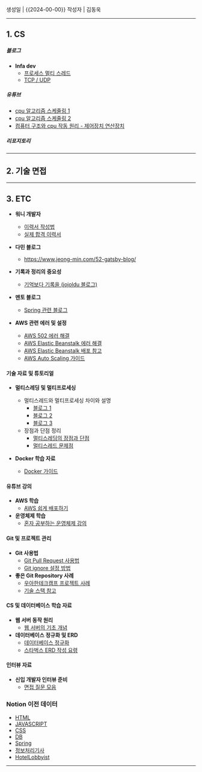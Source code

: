 생성일 | {{2024-00-00}}
작성자 | 김동욱


---
## **1. CS**

##### 블로그 

- **Infa dev**
	- [프로세스 멀티 스레드](https://inpa.tistory.com/entry/%F0%9F%91%A9%E2%80%8D%F0%9F%92%BB-%ED%94%84%EB%A1%9C%EC%84%B8%EC%8A%A4-%E2%9A%94%EF%B8%8F-%EC%93%B0%EB%A0%88%EB%93%9C-%EC%B0%A8%EC%9D%B4)
	- [TCP / UDP](https://inpa.tistory.com/entry/NW-%F0%9F%8C%90-%EC%95%84%EC%A7%81%EB%8F%84-%EB%AA%A8%ED%98%B8%ED%95%9C-TCP-UDP-%EA%B0%9C%EB%85%90-%E2%9D%93-%EC%89%BD%EA%B2%8C-%EC%9D%B4%ED%95%B4%ED%95%98%EC%9E%90)

##### **유튜브**

- [cpu 알고리즘 스케줄링 1](https://www.youtube.com/watch?v=w1z6WCyMdhQ)
- [cpu 알고리즘 스케줄링 2](https://www.youtube.com/watch?v=LgEY4ghpTJI)
- [컴퓨터 구조와 cpu 작동 원리 - 제어장치 연산장치](https://www.youtube.com/watch?v=mJpwUPqpxhw)

##### 리포지토리

---
## **2. 기술 면접**

---
## **3. ETC**

- **워니 개발자**
	- [이력서 작성법](https://wonny.space/writing/work/engineer-resume)
	- [실제 합격 이력서](https://wonny-log.notion.site/Wonny-Public-c2f8051bfb574f349406a30d2bc71a45)
	
- **다민 블로그**
	- https://www.jeong-min.com/52-gatsby-blog/
	  
- **기록과 정리의 중요성**
    - [기억보다 기록을 (jojoldu 블로그)](https://jojoldu.tistory.com/)
      
- **멘토 블로그**
    - [Spring 관련 블로그](https://minkukjo.github.io/framework/2020/12/18/Spring-142/)
      
- **AWS 관련 에러 및 설정**
    - [AWS 502 에러 해결](https://choo.oopy.io/0563a1cd-17b0-4513-9e59-49f0bd89834b)
    - [AWS Elastic Beanstalk 에러 해결](https://billtech.tistory.com/23?utm_source=chatgpt.com)
    - [AWS Elastic Beanstalk 배포 참고](https://velog.io/@bbamjoong/AWS-Java-SpringBoot-Elastic-BeanStalk-%EB%B0%B0%ED%8F%AC-%ED%94%84%EB%A1%9C%EC%A0%9D%ED%8A%B8-3%EC%9D%BC%EA%B0%84%EC%9D%98-%EC%82%BD%EC%A7%88)
    - [AWS Auto Scaling 가이드](https://inpa.tistory.com/entry/AWS-%F0%9F%93%9A-EC2-%EC%98%A4%ED%86%A0-%EC%8A%A4%EC%BC%80%EC%9D%BC%EB%A7%81-ELB-%EB%A1%9C%EB%93%9C-%EB%B0%B8%EB%9F%B0%EC%84%9C-%EA%B0%9C%EB%85%90-%EA%B5%AC%EC%B6%95-%EC%84%B8%ED%8C%85-%F0%9F%92%AF-%EC%A0%95%EB%A6%AC)
#### **기술 자료 및 튜토리얼**

- **멀티스레딩 및 멀티프로세싱**
    
    - 멀티스레드와 멀티프로세싱 차이와 설명
        - [블로그 1](https://studyandwrite.tistory.com/7)
        - [블로그 2](https://kim-daeyong.github.io/2019-03-12-%EC%93%B0%EB%A0%88%EB%93%9C/)
        - [블로그 3](https://inpa.tistory.com/entry/%F0%9F%91%A9%E2%80%8D%F0%9F%92%BB-multi-process-multi-thread)
    - 장점과 단점 정리
        - [멀티스레딩의 장점과 단점](https://velog.io/@hkh1213/%EB%A9%80%ED%8B%B0%EC%8A%A4%EB%A0%88%EB%94%A9%EC%9D%98-%EC%9E%A5%EC%A0%90-%EB%8B%A8%EC%A0%90)
        - [멀티스레드 문제점](https://gguljaem.tistory.com/entry/%EB%A9%80%ED%8B%B0-%EC%93%B0%EB%A0%88%EB%93%9CThread%EC%9D%98-%EC%9E%A5%EC%A0%90%EA%B3%BC-%EB%AC%B8%EC%A0%9C%EC%A0%90)
- **Docker 학습 자료**
    - [Docker 가이드](https://special-seat-581.notion.site/Docker-f93316d8eb944ce98daa8312039ef72e)
#### **유튜브 강의**

- **AWS 학습**
    - [AWS 쉽게 배포하기](https://www.youtube.com/watch?v=cOUhREAWJNw)
- **운영체제 학습**
    - [혼자 공부하는 운영체제 강의](https://www.youtube.com/watch?v=bls_GjX-4U8&list=PLVsNizTWUw7FCS83JhC1vflK8OcLRG0Hl)
#### **Git 및 프로젝트 관리**

- **Git 사용법**
    - [Git Pull Request 사용법](https://wayhome25.github.io/git/2017/07/08/git-first-pull-request-story/)
    - [Git ignore 설정 방법](https://pixx.tistory.com/384)
- **좋은 Git Repository 사례**
    - [우아한테크캠프 프로젝트 사례](https://github.com/woowacourse-teams/2022-pickpick)
    - [기술 스택 참고](https://github.com/midaslmg94/wing-project-msa)
#### **CS 및 데이터베이스 학습 자료**

- **웹 서버 동작 원리**
    - [웹 서버의 기초 개념](https://velog.io/@josworks27/%EC%9B%B9-%EC%84%9C%EB%B2%84Server%EC%9D%98-%EA%B8%B0%EC%B4%88-%EA%B0%9C%EB%85%90)
- **데이터베이스 정규화 및 ERD**
    - [데이터베이스 정규화](https://mangkyu.tistory.com/110)
    - [스타벅스 ERD 작성 요령](https://velog.io/@jcinsh/%EB%8D%B0%EC%9D%B4%ED%84%B0%EB%B2%A0%EC%9D%B4%EC%8A%A4-%EC%8A%A4%ED%83%80%EB%B2%85%EC%8A%A4-%EA%B3%BC%EC%A0%9C)
#### **인터뷰 자료**

- **신입 개발자 인터뷰 준비**
    - [면접 질문 모음](https://dev-coco.tistory.com/159)

### Notion 이전 데이터
- [HTML](https://www.notion.so/HTML-38c0253a06da4d96aea187ddc0850f3d?pvs=21)
- [JAVASCRIPT](https://www.notion.so/JAVASCRIPT-3e6c185a97f74ea79e58c0c01d57856e?pvs=21)
- [CSS](https://www.notion.so/CSS-0acbf7864e83464a9e66f275437446e8?pvs=21)
- [DB](https://www.notion.so/DB-36755b54970945ada1188b60ecdb7ccb?pvs=21)
- [Spring](https://www.notion.so/Spring-ccd599184e0f45879d5734c5c1f249ce?pvs=21)
- [정보처리기사](https://www.notion.so/e98cef12c3134e43b107451301ea41f0?pvs=21)
- [HotelLobbyist](https://www.notion.so/HotelLobbyist-7914fa86b5874481a371bb64259ed889?pvs=21)

---